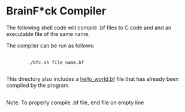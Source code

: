 # BrainF*ck Compiler

The following shell code will compile .bf files to C code and and an executable file of the same name.

The compiler can be run as follows:
<pre>
    <code>
        ./bfc.sh file_name.bf
    </code>
</pre>

This directory also includes a <a href = "https://en.wikipedia.org/wiki/Brainfuck#:~:text=Hello%20World!,-The%20following%20program&text=%2B%2B%2B%2B%2B%2B%2B%2B%5B%3E%2B%2B,%3E%3E%2B.%3E%2B%2B.">hello_world.bf</a> file that has already been compiled by the program.

##
Note: To properly compile .bf file, end file on empty line